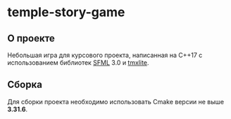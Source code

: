 # temple-story-game

## О проекте
Небольшая игра для курсового проекта, написанная на C++17 с использованием библиотек [SFML](https://github.com/SFML/SFML) 3.0 и [tmxlite](https://github.com/fallahn/tmxlite).

## Сборка
Для сборки проекта необходимо использовать Cmake версии не выше **3.31.6**.
